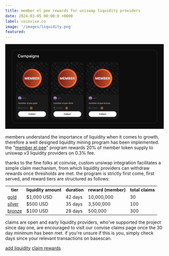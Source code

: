 ```yaml
---
title: member el pee rewards for uniswap liquidity providers
date: 2024-03-05 00:00:0 +0000
label: coinvise.co
image: '/images/liquidity.png'
featured:
---
```


![](/images/el-pee-rewards.png)

members understand the importance of liquidity when it comes to growth, therefore a well designed liquidity mining program has been implemented. the "[member el pee](https://www.coinvise.co/gami)" program rewards 20% of member token supply to uniswap v3 liquidity providers on 0.3% fee.

thanks to the fine folks at coinvise, custom unsiwap integration facilitates a simple claim mechanism, from which liquidity providers can withdraw rewards once thresholds are met. the program is strictly first come, first served, and reward tiers are structured as follows:

<div class="table-container">
  <table>
    <tr><th>tier</th><th>liquidity amount</th><th>duration</th><th>reward (member)</th><th>total claims</th></tr>
    <tr><td><a href="https://www.coinvise.co/gami/el-pee-gold" target="_blank">gold</a></td><td>$1,000 USD</td><td>42 days</td><td>10,000,000</td><td>30</td></tr>
    <tr><td><a href="https://www.coinvise.co/gami/el-pee-silver" target="_blank">silver</a></td><td>$500 USD</td><td>35 days</td><td>3,500,000</td><td>100</td></tr>
    <tr><td><a href="https://www.coinvise.co/gami/el-pee-bronze" target="_blank">bronze</a></td><td>$100 USD</td><td>28 days</td><td>500,000</td><td>300</td></tr>
  </table>
</div>

claims are open and early liquidity providers, who've supported the project since day one, are encouraged to visit our convise claims page once the 30 day minimum has been met. if you're unsure if this is you, simply check days since your relevant transactions on basescan.

<a href="https://app.uniswap.org/add/ETH/0x7d89e05c0b93b24b5cb23a073e60d008fed1acf9/3000?minPrice=0.0000000000000000000000000000000000000029543&maxPrice=338490000000000000000000000000000000000" class="button cta-button" target="_blank">add liquidity</a> <a href="https://www.coinvise.co/gami" class="button cta-button" target="_blank">claim rewards</a>